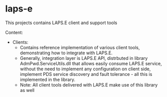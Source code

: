 # laps-e
This projects contains LAPS.E client and support tools

Content:
- Clients:
  - Contains reference implementation of various client tools, demonstrating  how to integrate with LAPS.E.
  - Generally, integration layer is LAPS.E API, distrbuted in library AdmPwd.ServiceUtils.dll that allows easily consume LAPS.E service, without the need to implement any configuration on client side, implement PDS service discovery and fault tolerance - all this is implemented in the library.
  - Note: All client tools delivered with LAPS.E make use of this library as well
